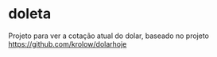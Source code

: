 # doleta
Projeto para ver a cotação atual do dolar, baseado no projeto https://github.com/krolow/dolarhoje
